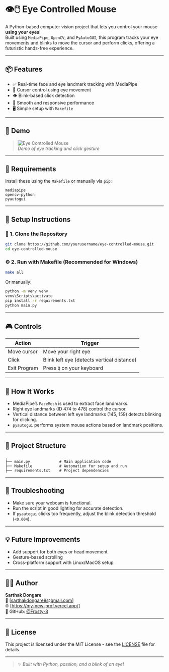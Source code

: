 # 👁️🖱️ Eye Controlled Mouse

A Python-based computer vision project that lets you control your mouse **using your eyes**!  
Built using `MediaPipe`, `OpenCV`, and `PyAutoGUI`, this program tracks your eye movements and blinks to move the cursor and perform clicks, offering a futuristic hands-free experience.

---

## 📦 Features

- ✅ Real-time face and eye landmark tracking with MediaPipe
- 🧠 Cursor control using eye movement
- 👁️ Blink-based click detection
- 🔁 Smooth and responsive performance
- 🖥️ Simple setup with `Makefile`

---

## 📸 Demo

> ![Eye Controlled Mouse](https://user-images.githubusercontent.com/your-image-here.gif)  
> *Demo of eye tracking and click gesture*

---

## 🧰 Requirements

Install these using the `Makefile` or manually via `pip`:

```
mediapipe
opencv-python
pyautogui
```

---

## 🧪 Setup Instructions

### 🔧 1. Clone the Repository

```bash
git clone https://github.com/yourusername/eye-controlled-mouse.git
cd eye-controlled-mouse
```

### ⚙️ 2. Run with Makefile (Recommended for Windows)

```bash
make all
```

Or manually:

```bash
python -m venv venv
venv\Scripts\activate
pip install -r requirements.txt
python main.py
```

---

## 🎮 Controls

| Action            | Trigger                            |
|------------------|------------------------------------|
| Move cursor       | Move your right eye                |
| Click             | Blink left eye (detects vertical distance) |
| Exit Program      | Press `Q` on your keyboard         |

---

## 🧠 How It Works

- MediaPipe’s `FaceMesh` is used to extract face landmarks.
- Right eye landmarks (ID 474 to 478) control the cursor.
- Vertical distance between left eye landmarks (145, 159) detects blinking for clicking.
- `pyautogui` performs system mouse actions based on landmark positions.

---

## 📁 Project Structure

```
.
├── main.py             # Main application code
├── Makefile            # Automation for setup and run
├── requirements.txt    # Project dependencies
```

---

## 🐞 Troubleshooting

- Make sure your webcam is functional.
- Run the script in good lighting for accurate detection.
- If `pyautogui` clicks too frequently, adjust the blink detection threshold (`<0.004`).

---

## 💡 Future Improvements

- Add support for both eyes or head movement
- Gesture-based scrolling
- Cross-platform support with Linux/MacOS setup

---

## 🧑‍💻 Author

**Sarthak Dongare**  
📧 [sarthakdongare8@gmail.com]  
🌐 [https://my-new-prof.vercel.app/]  
🐙 GitHub: [@Frosty-8](https://github.com/Frosty-8)

---

## 📜 License

This project is licensed under the MIT License - see the [LICENSE](LICENSE) file for details.

---

> ✨ *Built with Python, passion, and a blink of an eye!*
